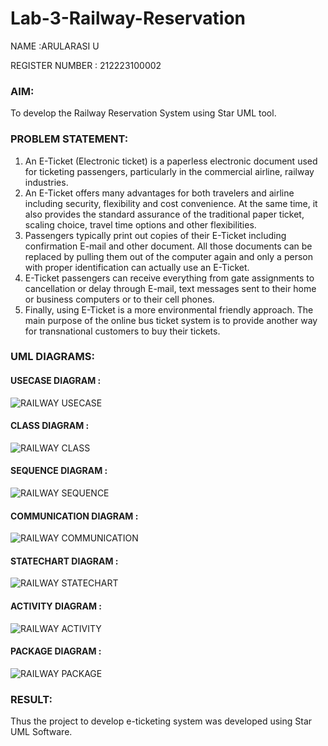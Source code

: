 # Lab-3-Railway-Reservation

NAME :ARULARASI U

REGISTER NUMBER : 212223100002

### AIM:
To develop the Railway Reservation System using Star UML tool.

### PROBLEM STATEMENT:
1. An E-Ticket (Electronic ticket) is a paperless electronic document used for ticketing
passengers, particularly in the commercial airline, railway industries.
2. An E-Ticket offers many advantages for both travelers and airline including security,
flexibility and cost convenience. At the same time, it also provides the standard assurance of
the traditional paper ticket, scaling choice, travel time options and other flexibilities.
3. Passengers typically print out copies of their E-Ticket including confirmation E-mail
and other document. All those documents can be replaced by pulling them out of the computer
again and only a person with proper identification can actually use an E-Ticket.
4. E-Ticket passengers can receive everything from gate assignments to cancellation or
delay through E-mail, text messages sent to their home or business computers or to their cell
phones.
5. Finally, using E-Ticket is a more environmental friendly approach. The main purpose
of the online bus ticket system is to provide another way for transnational customers to buy
their tickets.

### UML DIAGRAMS:

#### USECASE DIAGRAM :

![RAILWAY USECASE](https://github.com/23005529/Lab-3-Railway-Reservation/assets/139842207/965b7888-82a0-47e8-82ab-0423312b8ff9)

#### CLASS DIAGRAM :

![RAILWAY CLASS](https://github.com/23005529/Lab-3-Railway-Reservation/assets/139842207/0c17aa26-f988-47f9-a57f-d99434e599e2)

#### SEQUENCE DIAGRAM :

![RAILWAY SEQUENCE](https://github.com/23005529/Lab-3-Railway-Reservation/assets/139842207/49a9edc6-b020-42f7-a834-47f6fb8157bc)

#### COMMUNICATION DIAGRAM :

![RAILWAY COMMUNICATION](https://github.com/23005529/Lab-3-Railway-Reservation/assets/139842207/5e16e4ea-c9e2-4b01-825d-a448b49c4cc9)

#### STATECHART DIAGRAM :

![RAILWAY STATECHART](https://github.com/23005529/Lab-3-Railway-Reservation/assets/139842207/53056525-8ca1-4e2f-8807-32e3e5f9b0fc)

#### ACTIVITY DIAGRAM :

![RAILWAY ACTIVITY](https://github.com/23005529/Lab-3-Railway-Reservation/assets/139842207/e87cb837-f97a-4df4-beda-b080d0420b85)

#### PACKAGE DIAGRAM :

![RAILWAY PACKAGE](https://github.com/23005529/Lab-3-Railway-Reservation/assets/139842207/c5aea40c-a796-4982-8917-346a5363ebee)

### RESULT:
Thus the project to develop e-ticketing system was developed using Star UML Software.
